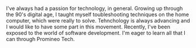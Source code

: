 I've always had a passion for technology, in general. Growing up through the 90's digital age, I taught myself toubleshooting techniques on the home computer, which were really to solve. Tehnchology is always advancing and I would like to have some part in this movement. Recently, I've been exposed to the world of software development. I'm eager to learn all that I can through Promineo Tech.

<!---
jairalcon/jairalcon is a ✨ special ✨ repository because its `README.md` (this file) appears on your GitHub profile.
You can click the Preview link to take a look at your changes.
--->
